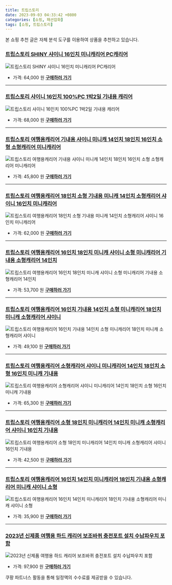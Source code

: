 ```yaml
---
title: 트립스토리
date: 2023-09-03 04:33:42 +0800
categories: [쇼핑, 패션잡화]
tags: [쇼핑, 트립스토리]
---
```

본 쇼핑 추천 글은 자체 분석 도구를 이용하여 상품을 추천하고 있습니다.
### [트립스토리 SHINY 샤이니 16인치 미니캐리어 PC캐리어](https://link.coupang.com/re/AFFSDP?lptag=AF1030537&pageKey=7180252514&itemId=18107968213&vendorItemId=3779938205&traceid=V0-153-77c46210d061196b&requestid=20230907043343014284828557&token=31850C%7CGM)
![트립스토리 SHINY 샤이니 16인치 미니캐리어 PC캐리어](https://ads-partners.coupang.com/image1/xSwy7dsDjIfeXlj-xd1eXs6cc6T1EwdIuThignmfmycvWxNn01m6S9Ev4w3PyHIUoSzVF-WFhCNjFqZSo2v6SYnJ_I5v0jnjondzYepeOsIV9W6hCQfQhUB_UBmMs2J7qTd7g31Q37MmnomuimER1T-e8-wXdmocqJxZzTrKA4BwN1dzzbfFPcVgGeUqFrfrjTUj3wW2sIawqw2FZimLZN89_pqGWhKRBBDvUUcNSsAwDa49dj5zc9hYyGq7g8XLfWr-MqdBcC__Ws4IC_xQTT_aYic3OqhCopw=)
- 가격: 64,000 원
[**구매하러 가기**](https://link.coupang.com/re/AFFSDP?lptag=AF1030537&pageKey=7180252514&itemId=18107968213&vendorItemId=3779938205&traceid=V0-153-77c46210d061196b&requestid=20230907043343014284828557&token=31850C%7CGM)
---
### [트립스토리 샤이니 16인치 100%PC 1박2일 기내용 캐리어](https://link.coupang.com/re/AFFSDP?lptag=AF1030537&pageKey=104768654&itemId=317632737&vendorItemId=3782434067&traceid=V0-153-21f8d7b077786880&requestid=20230907043343014284828557&token=31850C%7CGM)
![트립스토리 샤이니 16인치 100%PC 1박2일 기내용 캐리어](https://ads-partners.coupang.com/image1/647SEkwy6mpfzwUf60ev9xT_qXn55Juse-mu2oR8E2Enj2oChkCnuvE0M0MIGWaw_89L3V6G8Zr9q9zlOZEt0Ba3VYGHeavLfjFctvXyskXNDTA9aSVuJjm8CIW-EsWwvfhLcZwyaDgt2aJdtDes5A0gKDbxb5DiExKuvJNZfQ0KOLyltnqC1I_JgH1f5wMBeUp7LSQqkmvgFcxtztz_1ruTdRxs2YVwFYK1DzudoLRpSTsE3lb7BHPdxYgMMetsVCanp45Eenj716k4kdA8at_n0ZSG6YvbZEJtCNfmSw==)
- 가격: 68,000 원
[**구매하러 가기**](https://link.coupang.com/re/AFFSDP?lptag=AF1030537&pageKey=104768654&itemId=317632737&vendorItemId=3782434067&traceid=V0-153-21f8d7b077786880&requestid=20230907043343014284828557&token=31850C%7CGM)
---
### [트립스토리 여행용캐리어 기내용 샤이니 미니캐 14인치 18인치 16인치 소형 소형캐리어 미니캐리어](https://link.coupang.com/re/AFFSDP?lptag=AF1030537&pageKey=7499494317&itemId=19628614806&vendorItemId=86735161699&traceid=V0-153-f2b1100e3a8f1caa&requestid=20230907043343014284828557&token=31850C%7CGM)
![트립스토리 여행용캐리어 기내용 샤이니 미니캐 14인치 18인치 16인치 소형 소형캐리어 미니캐리어](https://ads-partners.coupang.com/image1/O5a-WHzcKqUujXAiO3zwgXUBfbMwLG40h9DT2zUg-8Or6Do6WDXBehkPXhvRNq6WI75Vih9I8cuPg5DiRljLDT-pQWW-xsPPMqT6JPWPDGKoUrAQL1BpP5H14XSbtPo8Pe2jAFBEp2KxrjxJ2yN62H7FVIbARVsvhWYs_8XWV2Q8CanqpTURYguHDyWVSySF3nDCjuRRuOsn9sPTINs40Y9ULhm1f_HDppdiIpDJBIz9NsAkFp8ytpVZEQ-OA3BHwhNjGN6aetQ78DVkMNayIPpjxUK2oR-7jfgI6Br8ig==)
- 가격: 45,800 원
[**구매하러 가기**](https://link.coupang.com/re/AFFSDP?lptag=AF1030537&pageKey=7499494317&itemId=19628614806&vendorItemId=86735161699&traceid=V0-153-f2b1100e3a8f1caa&requestid=20230907043343014284828557&token=31850C%7CGM)
---
### [트립스토리 여행용캐리어 18인치 소형 기내용 미니캐 14인치 소형캐리어 샤이니 16인치 미니캐리어](https://link.coupang.com/re/AFFSDP?lptag=AF1030537&pageKey=7499495594&itemId=19628620958&vendorItemId=86735168056&traceid=V0-153-77dbe4bf36614cf6&requestid=20230907043343014284828557&token=31850C%7CGM)
![트립스토리 여행용캐리어 18인치 소형 기내용 미니캐 14인치 소형캐리어 샤이니 16인치 미니캐리어](https://ads-partners.coupang.com/image1/IY5gPKkDndBKVHcYIdTlWW4lZI3XdFfMlYSanAiRBhFAyP9zM4afOD6VHSwkaauGcVDgGc-mwxOKZ9MFL3hDRzOLG8SpGBl2C3cxHFKKmrl_qWrr-KPj_wv43tFhkR8nHjA3hSEMRnGBiqyfFBF42S28NBlZaosQxJjPnm96CAVcR2RL7sZlZCTGlHVYB9IIk5wjmoS4D1FtyqBokk68Nm1IhY2sCEEU3V5BLfZ0s2qemfE3GhmTxSHQmwpI62ovixE_Aqh5J_8ugMjsPCEELSPJrTktSrNNTPfHUrgVjQ==)
- 가격: 62,000 원
[**구매하러 가기**](https://link.coupang.com/re/AFFSDP?lptag=AF1030537&pageKey=7499495594&itemId=19628620958&vendorItemId=86735168056&traceid=V0-153-77dbe4bf36614cf6&requestid=20230907043343014284828557&token=31850C%7CGM)
---
### [트립스토리 여행용캐리어 16인치 18인치 미니캐 샤이니 소형 미니캐리어 기내용 소형캐리어 14인치](https://link.coupang.com/re/AFFSDP?lptag=AF1030537&pageKey=7499497503&itemId=19628630315&vendorItemId=86735176503&traceid=V0-153-05f8c1ef780a4e75&requestid=20230907043343014284828557&token=31850C%7CGM)
![트립스토리 여행용캐리어 16인치 18인치 미니캐 샤이니 소형 미니캐리어 기내용 소형캐리어 14인치](https://ads-partners.coupang.com/image1/EOQ7m5oeykTXlc3IEMGZipkP8M9igQMg66DsibldRd-PGpw6AtTG37Z6mJ-dh_lGoQ9Y9zMU6E5ftCi0Rc9_OQjiob0jad7OHfZZ8tINoiSeDkKX96TDZue0TIpvmyMGlsQQZfEkAmkjO5eG-EQyV-eWVnmrm73rrBCuNqnNNP_i3Ft8E-UeD7tZe-hcp3ZktsXSsbsDIRPOm-nRLR8jeGqDQ2QtnVO1BycOHN2qkmFX3kwUwskpP9JZDGHmoM3ArV0B4tPVWFa2PFfon4zfqPVLsHSIanzi_6fY_sEiMQ==)
- 가격: 53,700 원
[**구매하러 가기**](https://link.coupang.com/re/AFFSDP?lptag=AF1030537&pageKey=7499497503&itemId=19628630315&vendorItemId=86735176503&traceid=V0-153-05f8c1ef780a4e75&requestid=20230907043343014284828557&token=31850C%7CGM)
---
### [트립스토리 여행용캐리어 16인치 기내용 14인치 소형 미니캐리어 18인치 미니캐 소형캐리어 샤이니](https://link.coupang.com/re/AFFSDP?lptag=AF1030537&pageKey=7499492301&itemId=19628603309&vendorItemId=86735151048&traceid=V0-153-b989d16f92823490&requestid=20230907043343014284828557&token=31850C%7CGM)
![트립스토리 여행용캐리어 16인치 기내용 14인치 소형 미니캐리어 18인치 미니캐 소형캐리어 샤이니](https://ads-partners.coupang.com/image1/XlNGpAEO9VUwgP0MXoKEHmcpbRLm3JQvYMWU5CDLUBD7TFQapDVw8UfoZQivZ8vV_9HXw3RDvMBb8D6CRu38SOZ1LZcRNc1qyB8vCBNBSU2k7qHqm3cgCUV3Cf3w9nZXUL8jaggz1_bFW1YlpOGWteT2qriVcNBc0wPZ2TB31q6S2p7CCsFEQn9dNZukbrBrCsOlWTmov_HYakzG-IV0Njo86mNVkK7bmfeRY4yRkO-U6W2rdJAb5B5OnnHUi5do8v8UhbUpw1o6pkj374T6pUj6d85tUq5H2Zr9ASYxuUA=)
- 가격: 49,100 원
[**구매하러 가기**](https://link.coupang.com/re/AFFSDP?lptag=AF1030537&pageKey=7499492301&itemId=19628603309&vendorItemId=86735151048&traceid=V0-153-b989d16f92823490&requestid=20230907043343014284828557&token=31850C%7CGM)
---
### [트립스토리 여행용캐리어 소형캐리어 샤이니 미니캐리어 14인치 18인치 소형 16인치 미니캐 기내용](https://link.coupang.com/re/AFFSDP?lptag=AF1030537&pageKey=7499489567&itemId=19628589855&vendorItemId=86735137264&traceid=V0-153-d2a42d4ca2e9054b&requestid=20230907043343014284828557&token=31850C%7CGM)
![트립스토리 여행용캐리어 소형캐리어 샤이니 미니캐리어 14인치 18인치 소형 16인치 미니캐 기내용](https://ads-partners.coupang.com/image1/Dl8zEgjl7ImcGjaRDrbybGlxdq6fBrfow_Ga1qgHkXsuKtQyhGAJGorLrryt9WMNvZgr3i38IrZ0VifEtl9MMpMkyrTZIjytuZUJ4FNtxI7NPLSzx9wxlHjfV_qx_XePOu_KoDP_97pwuT7hqZqap6EHWxUrGiGYFcHo1KD-HZi1dOtEpaaVovtG5tKgtmS1r1y1BRGC7mZRvBLEdYby9YLlN3XwEFcwdAWHxXgG0VJ1K5gZn3IwZEona0qlq7CRINZXtIVp4furtd4JrvAex96vg71JWktB1H4FYNF6sog=)
- 가격: 65,300 원
[**구매하러 가기**](https://link.coupang.com/re/AFFSDP?lptag=AF1030537&pageKey=7499489567&itemId=19628589855&vendorItemId=86735137264&traceid=V0-153-d2a42d4ca2e9054b&requestid=20230907043343014284828557&token=31850C%7CGM)
---
### [트립스토리 여행용캐리어 소형 18인치 미니캐리어 14인치 미니캐 소형캐리어 샤이니 16인치 기내용](https://link.coupang.com/re/AFFSDP?lptag=AF1030537&pageKey=7499488982&itemId=19628586088&vendorItemId=86735131514&traceid=V0-153-d2ea677a1d420653&requestid=20230907043343014284828557&token=31850C%7CGM)
![트립스토리 여행용캐리어 소형 18인치 미니캐리어 14인치 미니캐 소형캐리어 샤이니 16인치 기내용](https://ads-partners.coupang.com/image1/5BV5IsMwIhNHqxSD5AMVFAUwTznLdZwb6GWlLmWyyOUhfrzU60g8XufEaMPFzxGLRHFm-nA-qJJEwZ_aXxUJOKzxd1WVhjE-tNYTbRCrc5qF9ZdMIRuKj5LjjI_izFHsBApstunHCFXde0uisDe8w7suNBm11ZDUZw51EBR7Gi8i5FkLeYJgqRFoJAp1FRVDfa1mVQlPDSYpKLGj05-Yyn0XEqQq32LlB-C1It0rKiuG_sqaoPihBaN8_Co3YhmptQNMqDIItWQStFRHMN_pzmfRYI56FAR80bHcsvHO1II=)
- 가격: 42,500 원
[**구매하러 가기**](https://link.coupang.com/re/AFFSDP?lptag=AF1030537&pageKey=7499488982&itemId=19628586088&vendorItemId=86735131514&traceid=V0-153-d2ea677a1d420653&requestid=20230907043343014284828557&token=31850C%7CGM)
---
### [트립스토리 여행용캐리어 16인치 14인치 미니캐리어 18인치 기내용 소형캐리어 미니캐 샤이니 소형](https://link.coupang.com/re/AFFSDP?lptag=AF1030537&pageKey=7499495431&itemId=19628620321&vendorItemId=86735167137&traceid=V0-153-017b11349f05fd63&requestid=20230907043343014284828557&token=31850C%7CGM)
![트립스토리 여행용캐리어 16인치 14인치 미니캐리어 18인치 기내용 소형캐리어 미니캐 샤이니 소형](https://ads-partners.coupang.com/image1/A0u4AVGoitMEueZ1A5P9_DZJcJ9dcfAedw91fd2y9plsUgd8kl_JbmCZkRpQRg2IdBVDeYVsFNv5EIODlyK4UvcAvxFm-xMwMRA6x9flJsq3_wHfQSD_ghHcrNnTmgL-2333nbqw4hdkoQCXxAa1NdwHdenPzQ2EaR1wnoE2A_dX9CdxsUz9Mm1fYWihz6FNyC2FnjmWn1h9pNLBbvsaKk8PU4q_v7Vx3NbkI0XFx1PNSOM2sPzZPMENnibAj-0ccozsz6TbhxL972T9hcLNjbvFLtYEaxjk3Nvu5GNGJC3f)
- 가격: 35,900 원
[**구매하러 가기**](https://link.coupang.com/re/AFFSDP?lptag=AF1030537&pageKey=7499495431&itemId=19628620321&vendorItemId=86735167137&traceid=V0-153-017b11349f05fd63&requestid=20230907043343014284828557&token=31850C%7CGM)
---
### [2023년 신제품 여행용 하드 캐리어 보조바퀴 충전포트 설치 수납파우치 포함](https://link.coupang.com/re/AFFSDP?lptag=AF1030537&pageKey=7540791299&itemId=19823052417&vendorItemId=86771803516&traceid=V0-153-0a229be02ce9965f&requestid=20230907043343014284828557&token=31850C%7CGM)
![2023년 신제품 여행용 하드 캐리어 보조바퀴 충전포트 설치 수납파우치 포함](https://ads-partners.coupang.com/image1/sStoiopE0y-9EDHCsf4CHm44R7jXuCpeleSDAznpEeWaQ_Nd9Fv2I9CF3kr5FVWTTm918MoYemut6JF6gdpq_2cNSQNYmkAbZkZn6J46uM1nxLkWqAahSni-N6Vl_reqiG2QKyH9xIMlKL4zwN_-PVQ1ivf60s_l6cN5RDfsEBytmK6Wc7eEXf4SoYlfj0OJPS9shzNVUyT42vafC6HKJ_ntw6kmxA761_axb-W5JgamIotPHf4vDNgA-5e88lx37xCJDn7-gJvYyiU2ufNaryTcdwOjDyq254smpMl9mQ==)
- 가격: 97,900 원
[**구매하러 가기**](https://link.coupang.com/re/AFFSDP?lptag=AF1030537&pageKey=7540791299&itemId=19823052417&vendorItemId=86771803516&traceid=V0-153-0a229be02ce9965f&requestid=20230907043343014284828557&token=31850C%7CGM)


쿠팡 파트너스 활동을 통해 일정액의 수수료를 제공받을 수 있습니다.
